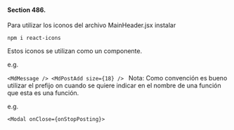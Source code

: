 #### Section 486.

Para utilizar los iconos del archivo MainHeader.jsx instalar

`npm i react-icons`

Estos iconos se utilizan como un componente.

e.g.

`<MdMessage />
<MdPostAdd size={18} />
`
Nota:
Como convención es bueno utilizar el prefijo on cuando se quiere indicar en el nombre de una función que esta es una función.

e.g.

`<Modal onClose={onStopPosting}>`
